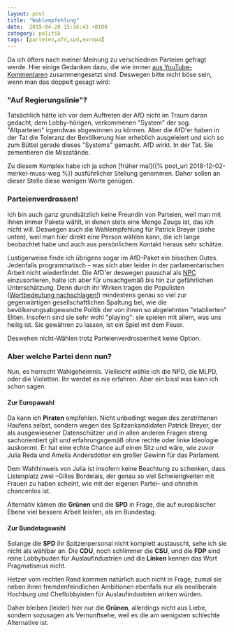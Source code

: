 ```yaml
---
layout: post
title: "Wahlempfehlung"
date:  2019-04-28 15:36:43 +0100
category: politik
tags: [parteien,afd,spd,europa]
---
```


Da ich öfters nach meiner Meinung zu verschiednen Parteien gefragt werde. Hier einige Gedanken dazu, die wie immer [aus YouTube-Kommentaren](https://www.youtube.com/watch?v=nOLJ_XEu7Bw&lc=UgwiXvj1glrkXfDNlHV4AaABAg) zusammengesetzt sind. Deswegen bitte nicht böse sein, wenn man das doppelt gesagt wird:

### "Auf Regierungslinie"?

Tatsächlich hätte ich vor dem Auftreten der AfD nicht im Traum daran gedacht, dem Lobby-hörigen, verkommenen "System" der sog. "Altparteien" irgendwas abgewinnen zu können. Aber die AfD'er haben in der Tat die Toleranz der Bevölkerung hier erheblich ausgeleiert und sich so zum Büttel gerade dieses "Systems" gemacht. AfD wirkt. In der Tat. Sie zementieren die Missstände.

Zu diesem Komplex habe ich ja schon [früher mal]({% post_url 2018-12-02-merkel-muss-weg %}) ausführlicher Stellung genommen. Daher sollen an dieser Stelle diese wenigen Worte genügen.

### Parteienverdrossen!

Ich bin auch ganz grundsätzlich keine Freundin von Parteien, weil man mit ihnen immer Pakete wählt, in denen stets eine Menge Zeugs ist, das ich nicht will. Deswegen auch die Wahlempfehlung für Patrick Breyer (siehe unten), weil man hier direkt eine Person wählen kann, die ich lange beobachtet habe und auch aus persönlichem Kontakt heraus sehr schätze.

Lustigerweise finde ich übrigens sogar im AfD-Paket ein bisschen Gutes. Jedenfalls programmatisch – was sich aber leider in der parlamentarischen Arbeit nicht wiederfindet.﻿ Die AfD'er deswegen pauschal als [NPC](https://de.wikipedia.org/wiki/Nicht-Spieler-Charakter) einzusortieren, halte ich aber für unsachgemäß bis hin zur gefährlichen Unterschätzung. Denn durch ihr Wirken tragen die Populisten ([Wortbedeutung nachschlagen!](https://de.wikipedia.org/wiki/Populismus)) mindestens genau so viel zur gegenwärtigen gesellschaftlichen Spaltung bei, wie die bevölkerungsabgewandte Politik der von ihnen so abgelehnten "etablierten" Eliten. Insofern sind sie sehr wohl "playing": sie spielen mit allem, was uns heilig ist. Sie gewähren zu lassen, ist ein Spiel mit dem Feuer.

Deswehen nicht-Wählen trotz Parteienverdrossenheit keine Option.

### Aber welche Partei denn nun?

Nun, es herrscht Wahlgeheimnis. Vielleicht wähle ich die NPD, die MLPD, oder die Violetten. Ihr werdet es nie erfahren. Aber ein bissl was kann ich schon sagen.

#### Zur Europawahl

Da kann ich **Piraten** empfehlen. Nicht unbedingt wegen des zerstrittenen Haufens selbst, sondern wegen des Spitzenkandidaten Patrick Breyer, der als ausgewiesener Datenschützer und in allen anderen Fragen streng sachorientiert gilt und erfahrungsgemäß ohne rechte oder linke Ideologie auskommt. Er hat eine echte Chance auf einen Sitz und wäre, wie zuvor Julia Reda und Amelia Andersdotter ein großer Gewinn für das Parlament.

Dem Wahlhinweis von Julia ist insofern keine Beachtung zu schenken, dass Listenplatz zwei –Gilles Bordelais, der genau so viel Schwierigkeiten mit Frauen zu haben scheint, wie mit der eigenen Partei– und ohnehin chancenlos ist.

Alternativ kämen die **Grünen** und die **SPD** in Frage, die auf europäischer Ebene viel bessere Arbeit leisten, als im Bundestag.

#### Zur Bundetagswahl

Solange die **SPD** ihr Spitzenpersonal nicht komplett austauscht, sehe ich sie nicht als wählbar an.
Die **CDU**, noch schlimmer die **CSU**, und die **FDP** sind reine Lobbybuden für Auslaufindustrien und die **Linken** kennen das Wort Pragmatismus nicht.

Hetzer vom rechten Rand kommen natürlich auch nicht in Frage, zumal sie neben ihren fremdenfeindlichen Ambitionen ebenfalls nur als neoliberale Hochburg und Cheflobbyisten für Auslaufindustrien wirken würden.

Daher bleiben (leider) hier nur die **Grünen**, allerdings nicht aus Liebe, sondern sozusagen als Vernunftsehe, weil es die am wenigsten schlechte Alternative ist.
